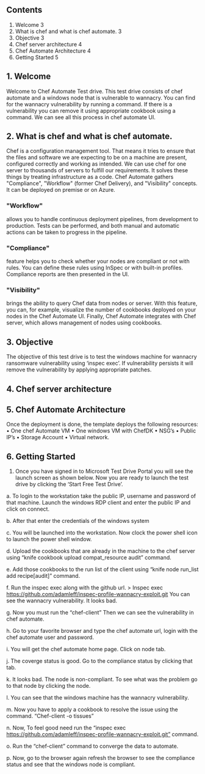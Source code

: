 ## Contents
1.	Welcome	3
2.	What is chef and what is chef automate.	3
3.	Objective	3
4.	Chef server architecture	4
5.	Chef Automate Architecture	4
6.	Getting Started	5


## 1.	Welcome
Welcome to Chef Automate Test drive.
This test drive consists of chef automate and a windows node that is vulnerable to wannacry. You can find for the wannacry vulnerability by running a command. If there is a vulnerability you can remove it using appropriate cookbook using a command.
We can see all this process in chef automate UI.
## 2.	What is chef and what is chef automate.
Chef is a configuration management tool. That means it tries to ensure that the files and software we are expecting to be on a machine are present, configured correctly and working as intended.  We can use chef for one server to thousands of servers to fulfill our requirements. It solves these things by treating infrastructure as a code.
Chef Automate gathers "Compliance", "Workflow" (former Chef Delivery), and "Visibility" concepts. It can be deployed on premise or on Azure.
### "Workflow" 
allows you to handle continuous deployment pipelines, from development to production. Tests can be performed, and both manual and automatic actions can be taken to progress in the pipeline.
### "Compliance"
feature helps you to check whether your nodes are compliant or not with rules. You can define these rules using InSpec or with built-in profiles. Compliance reports are then presented in the UI.
### "Visibility" 
brings the ability to query Chef data from nodes or server. With this feature, you can, for example, visualize the number of cookbooks deployed on your nodes in the Chef Automate UI.
Finally, Chef Automate integrates with Chef server, which allows management of nodes using cookbooks.
## 3.	Objective
The objective of this test drive is to test the windows machine for wannacry ransomware vulnerability using ‘inspec  exec’. If vulnerability persists it will remove the vulnerability by applying appropriate patches.
## 4.	Chef server architecture

## 5.	Chef Automate Architecture

Once the deployment is done, the template deploys the following resources:
•	One chef Automate VM
•	One windows VM with ChefDK
•	NSG’s
•	Public IP’s
•	Storage Account
•	Virtual network.

## 6.	Getting Started

1.	Once you have signed in to Microsoft Test Drive Portal you will see the launch screen as shown below. Now you are ready to launch the test drive by clicking the ‘Start   Free Test Drive’.


a.	To login to the workstation take the public IP, username and password of that machine. Launch the windows RDP client and enter the public IP and click on connect.

b.	After that enter the credentials of the windows system

c.	You will be launched into the workstation. Now clock the power shell icon to launch the power shell window.

d.	Upload the cookbooks that are already in the machine to the chef server using “knife cookbook upload compat_resource audit” command. 

e.	Add those cookbooks to the run list of the client using “knife node run_list add <windows machine name> recipe[audit]” command.

f.	Run the inspec exec along with the github url.
    > Inspec exec https://github.com/adamleff/inspec-profile-wannacry-exploit.git
    You can see the wannacry vulnerability. It looks bad.


g.	Now you must run the “chef-client”
    Then we can see the vulnerability in chef automate.
    
h.	Go to your favorite browser and type the chef automate url, login with the chef automate user and password.

i.	You will get the chef automate home page. Click on node tab.

j.	The coverge status is good. Go to the compliance status by clicking that tab.

k.	It looks bad. The node is non-compliant. To see what was the problem go to that node by clicking the node.

l.	You can see that the windows machine has the wannacry vulnerability.

m.	Now you have to apply a cookbook to resolve the issue using the command. “Chef-client -o tissues”

n.	Now, To feel good need run the “inspec exec https://github.com/adamleff/inspec-profile-wannacry-exploit.git” command.

o.	Run the “chef-client” command to converge the data to automate.

p.	Now, go to the browser again refresh the browser to see the compliance status and see that the windows node is compliant.



